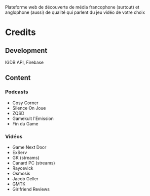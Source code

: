 Plateforme web de découverte de média francophone (surtout) et anglophone (aussi) de qualité qui parlent du jeu vidéo de votre choix

# Credits

## Development   
IGDB API, Firebase

## Content 

### Podcasts  

* Cosy Corner 
* Silence On Joue
* ZQSD
* Gamekult l'Emission
* Fin du Game

### Vidéos

* Game Next Door
* ExServ
* GK (streams)
* Canard PC (streams)
* Raycevick
* Osmosis
* Jacob Geller
* GMTK
* Girlfriend Reviews
